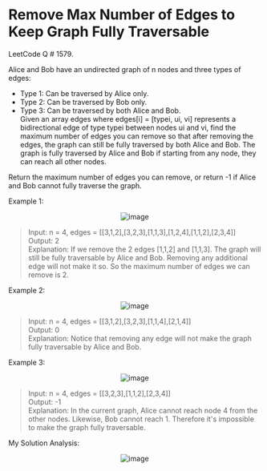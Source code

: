 # Remove Max Number of Edges to Keep Graph Fully Traversable

LeetCode Q # 1579.

Alice and Bob have an undirected graph of n nodes and three types of edges:

- Type 1: Can be traversed by Alice only.</br>
- Type 2: Can be traversed by Bob only.</br>
- Type 3: Can be traversed by both Alice and Bob.</br>
Given an array edges where edges[i] = [typei, ui, vi] represents a bidirectional edge of type typei between nodes ui and vi, find the maximum number of edges you can remove so that after removing the edges, the graph can still be fully traversed by both Alice and Bob. The graph is fully traversed by Alice and Bob if starting from any node, they can reach all other nodes.</br>

Return the maximum number of edges you can remove, or return -1 if Alice and Bob cannot fully traverse the graph.

Example 1:

<div align = "center">

  ![image](https://github.com/xo-azeem/Remove-Max-Number-of-Edges-to-Keep-Graph-Fully-Traversable-LeetCode/assets/171427226/ddeb76b5-4a0f-44b2-9fd5-84a362c135b4)

</div>

> Input: n = 4, edges = [[3,1,2],[3,2,3],[1,1,3],[1,2,4],[1,1,2],[2,3,4]]</br>
> Output: 2</br>
> Explanation: If we remove the 2 edges [1,1,2] and [1,1,3]. The graph will still be fully traversable by Alice and Bob. Removing any additional edge will not make it so. So the maximum number of edges we can remove is 2.

Example 2:

<div align = "center">

  ![image](https://github.com/xo-azeem/Remove-Max-Number-of-Edges-to-Keep-Graph-Fully-Traversable-LeetCode/assets/171427226/2297e096-ec72-4ac3-a9ca-6df9a78af44c)

</div>

> Input: n = 4, edges = [[3,1,2],[3,2,3],[1,1,4],[2,1,4]]</br>
> Output: 0</br>
> Explanation: Notice that removing any edge will not make the graph fully traversable by Alice and Bob.

Example 3:

<div align = "center">

  ![image](https://github.com/xo-azeem/Remove-Max-Number-of-Edges-to-Keep-Graph-Fully-Traversable-LeetCode/assets/171427226/549ff6a3-792d-4cce-9b99-3313642964ff)

</div>

> Input: n = 4, edges = [[3,2,3],[1,1,2],[2,3,4]]</br>
> Output: -1</br>
> Explanation: In the current graph, Alice cannot reach node 4 from the other nodes. Likewise, Bob cannot reach 1. Therefore it's impossible to make the graph fully traversable.

My Solution Analysis:

<div align = "center">

  ![image](https://github.com/xo-azeem/Remove-Max-Number-of-Edges-to-Keep-Graph-Fully-Traversable-LeetCode/assets/171427226/22dd7a12-ca4e-4e8c-a3cd-7e7ba726b169)

</div>
